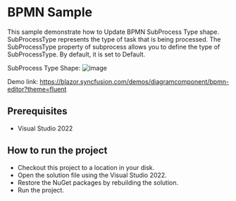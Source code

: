 # BPMN Sample

This sample demonstrate how to Update BPMN SubProcess Type shape. SubProcessType represents the type of task that is being processed. The SubProcessType property of subprocess allows you to define the type of SubProcessType. By default, it is set to Default.

SubProcess Type  Shape:
![image](https://user-images.githubusercontent.com/77827252/215378075-d9331e3c-7060-45ae-a168-7d9e13f8a871.png)

Demo link:
https://blazor.syncfusion.com/demos/diagramcomponent/bpmn-editor?theme=fluent

## Prerequisites

* Visual Studio 2022

## How to run the project

* Checkout this project to a location in your disk.
* Open the solution file using the Visual Studio 2022.
* Restore the NuGet packages by rebuilding the solution.
* Run the project.
